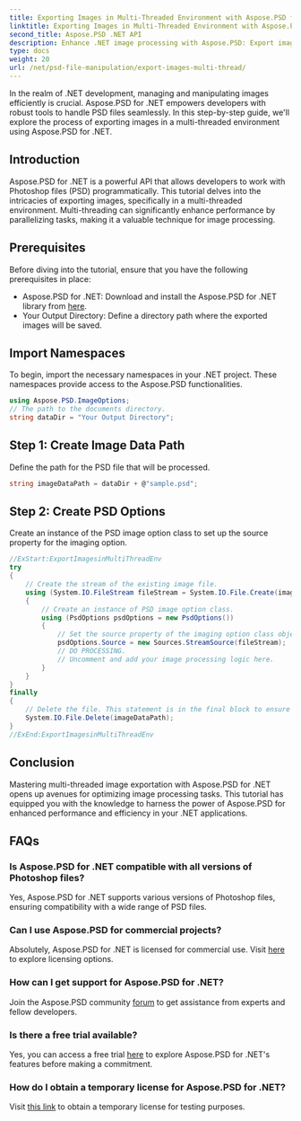 ```yaml
---
title: Exporting Images in Multi-Threaded Environment with Aspose.PSD for .NET
linktitle: Exporting Images in Multi-Threaded Environment with Aspose.PSD for .NET
second_title: Aspose.PSD .NET API
description: Enhance .NET image processing with Aspose.PSD: Export images in a multi-threaded environment. Boost performance and efficiency effortlessly.
type: docs
weight: 20
url: /net/psd-file-manipulation/export-images-multi-thread/
---
```

In the realm of .NET development, managing and manipulating images efficiently is crucial. Aspose.PSD for .NET empowers developers with robust tools to handle PSD files seamlessly. In this step-by-step guide, we'll explore the process of exporting images in a multi-threaded environment using Aspose.PSD for .NET.
## Introduction
Aspose.PSD for .NET is a powerful API that allows developers to work with Photoshop files (PSD) programmatically. This tutorial delves into the intricacies of exporting images, specifically in a multi-threaded environment. Multi-threading can significantly enhance performance by parallelizing tasks, making it a valuable technique for image processing.
## Prerequisites
Before diving into the tutorial, ensure that you have the following prerequisites in place:
- Aspose.PSD for .NET: Download and install the Aspose.PSD for .NET library from [here](https://releases.aspose.com/psd/net/).
- Your Output Directory: Define a directory path where the exported images will be saved.
## Import Namespaces
To begin, import the necessary namespaces in your .NET project. These namespaces provide access to the Aspose.PSD functionalities.
```csharp
using Aspose.PSD.ImageOptions;
// The path to the documents directory.
string dataDir = "Your Output Directory";
```
## Step 1: Create Image Data Path
Define the path for the PSD file that will be processed.
```csharp
string imageDataPath = dataDir + @"sample.psd";
```
## Step 2: Create PSD Options
Create an instance of the PSD image option class to set up the source property for the imaging option.
```csharp
//ExStart:ExportImagesinMultiThreadEnv
try
{
    // Create the stream of the existing image file.
    using (System.IO.FileStream fileStream = System.IO.File.Create(imageDataPath))
    {
        // Create an instance of PSD image option class.
        using (PsdOptions psdOptions = new PsdOptions())
        {
            // Set the source property of the imaging option class object.
            psdOptions.Source = new Sources.StreamSource(fileStream);
            // DO PROCESSING.
            // Uncomment and add your image processing logic here.
        }
    }
}
finally
{
    // Delete the file. This statement is in the final block to ensure proper resource disposal.
    System.IO.File.Delete(imageDataPath);
}
//ExEnd:ExportImagesinMultiThreadEnv
```
## Conclusion
Mastering multi-threaded image exportation with Aspose.PSD for .NET opens up avenues for optimizing image processing tasks. This tutorial has equipped you with the knowledge to harness the power of Aspose.PSD for enhanced performance and efficiency in your .NET applications.
## FAQs
### Is Aspose.PSD for .NET compatible with all versions of Photoshop files?
Yes, Aspose.PSD for .NET supports various versions of Photoshop files, ensuring compatibility with a wide range of PSD files.
### Can I use Aspose.PSD for commercial projects?
Absolutely, Aspose.PSD for .NET is licensed for commercial use. Visit [here](https://purchase.aspose.com/buy) to explore licensing options.
### How can I get support for Aspose.PSD for .NET?
Join the Aspose.PSD community [forum](https://forum.aspose.com/c/psd/34) to get assistance from experts and fellow developers.
### Is there a free trial available?
Yes, you can access a free trial [here](https://releases.aspose.com/) to explore Aspose.PSD for .NET's features before making a commitment.
### How do I obtain a temporary license for Aspose.PSD for .NET?
Visit [this link](https://purchase.aspose.com/temporary-license/) to obtain a temporary license for testing purposes.
